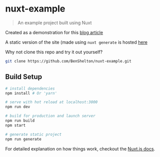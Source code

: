 # nuxt-example

> An example project built using Nuxt

Created as a demonstration for this [blog article](https://www.toptal.com/blog)

A static version of the site (made using `nuxt generate` is hosted [here](https://nuxt-example.netlify.com/)

Why not clone this repo and try it out yourself?

``` bash
git clone https://github.com/BenShelton/nuxt-example.git
```

## Build Setup

``` bash
# install dependencies
npm install # Or 'yarn'

# serve with hot reload at localhost:3000
npm run dev

# build for production and launch server
npm run build
npm start

# generate static project
npm run generate
```

For detailed explanation on how things work, checkout the [Nuxt.js docs](https://github.com/nuxt/nuxt.js).
